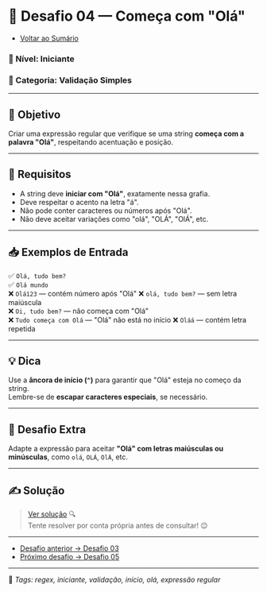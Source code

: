 # 🧩 Desafio 04 — Começa com "Olá"

- [Voltar ao Sumário](../SUMARIO.md)  

### 📘 Nível: Iniciante  
### 🔹 Categoria: Validação Simples

---

## 🎯 Objetivo

Criar uma expressão regular que verifique se uma string **começa com a palavra "Olá"**, respeitando acentuação e posição.

---

## 📌 Requisitos

- A string deve **iniciar com "Olá"**, exatamente nessa grafia.    
- Deve respeitar o acento na letra "á".  
- Não pode conter caracteres ou números após "Olá".  
- Não deve aceitar variações como "olá", "OLÁ", "OlÁ", etc.

---

## 📥 Exemplos de Entrada

✅ `Olá, tudo bem?`  
✅ `Olá mundo`  
❌ `Olá123` — contém número após "Olá"
❌ `olá, tudo bem?` — sem letra maiúscula  
❌ `Oi, tudo bem?` — não começa com "Olá"  
❌ `Tudo começa com Olá` — "Olá" não está no início
❌ `Oláá` — contém letra repetida

---

## 💡 Dica

Use a **âncora de início (`^`)** para garantir que "Olá" esteja no começo da string.  
Lembre-se de **escapar caracteres especiais**, se necessário.

---

## 🧠 Desafio Extra

Adapte a expressão para aceitar **"Olá" com letras maiúsculas ou minúsculas**, como `olá`, `OLÁ`, `OlÁ`, etc.

---

## ✍️ Solução

> [Ver solução](../respostas/resposta_04.md) 🔍  
> Tente resolver por conta própria antes de consultar! 😉

---

- [Desafio anterior → Desafio 03](./desafio_03.md)  
- [Próximo desafio → Desafio 05](./desafio_05.md)

---

🔖 _Tags: regex, iniciante, validação, início, olá, expressão regular_
